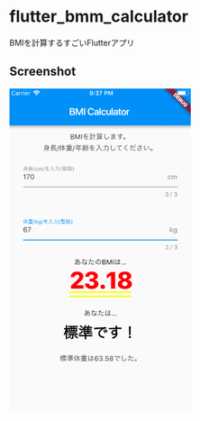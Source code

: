 # flutter_bmm_calculator
BMIを計算するすごいFlutterアプリ

## Screenshot
![Screenshot](./assets/screenshot.png)